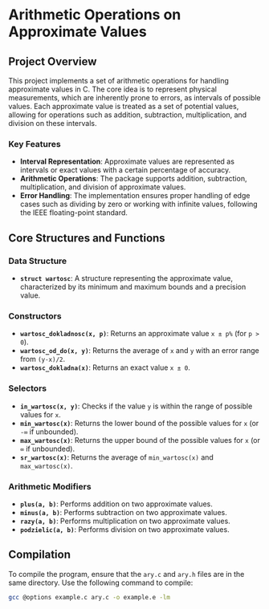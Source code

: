 # Arithmetic Operations on Approximate Values

## Project Overview

This project implements a set of arithmetic operations for handling approximate values in C. The core idea is to represent physical measurements, which are inherently prone to errors, as intervals of possible values. Each approximate value is treated as a set of potential values, allowing for operations such as addition, subtraction, multiplication, and division on these intervals.

### Key Features
- **Interval Representation**: Approximate values are represented as intervals or exact values with a certain percentage of accuracy.
- **Arithmetic Operations**: The package supports addition, subtraction, multiplication, and division of approximate values.
- **Error Handling**: The implementation ensures proper handling of edge cases such as dividing by zero or working with infinite values, following the IEEE floating-point standard.

## Core Structures and Functions

### Data Structure

- **`struct wartosc`**: A structure representing the approximate value, characterized by its minimum and maximum bounds and a precision value.

### Constructors

- **`wartosc_dokladnosc(x, p)`**: Returns an approximate value `x ± p%` (for `p > 0`).
- **`wartosc_od_do(x, y)`**: Returns the average of `x` and `y` with an error range from `(y-x)/2`.
- **`wartosc_dokladna(x)`**: Returns an exact value `x ± 0`.

### Selectors

- **`in_wartosc(x, y)`**: Checks if the value `y` is within the range of possible values for `x`.
- **`min_wartosc(x)`**: Returns the lower bound of the possible values for `x` (or `-∞` if unbounded).
- **`max_wartosc(x)`**: Returns the upper bound of the possible values for `x` (or `∞` if unbounded).
- **`sr_wartosc(x)`**: Returns the average of `min_wartosc(x)` and `max_wartosc(x)`.

### Arithmetic Modifiers

- **`plus(a, b)`**: Performs addition on two approximate values.
- **`minus(a, b)`**: Performs subtraction on two approximate values.
- **`razy(a, b)`**: Performs multiplication on two approximate values.
- **`podzielic(a, b)`**: Performs division on two approximate values.

## Compilation

To compile the program, ensure that the `ary.c` and `ary.h` files are in the same directory. Use the following command to compile:

```bash
gcc @options example.c ary.c -o example.e -lm
